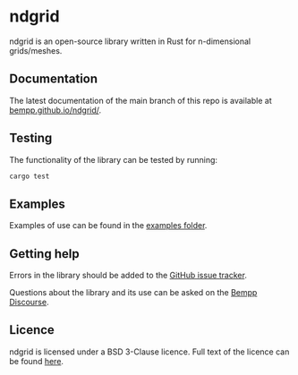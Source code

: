 # ndgrid

ndgrid is an open-source library written in Rust for n-dimensional grids/meshes.

## Documentation
The latest documentation of the main branch of this repo is available at [bempp.github.io/ndgrid/](https://bempp.github.io/ndgrid/).

## Testing
The functionality of the library can be tested by running:
```bash
cargo test
```

## Examples
Examples of use can be found in the [examples folder](examples/).

## Getting help
Errors in the library should be added to the [GitHub issue tracker](https://github.com/bempp/ndgrid/issues).

Questions about the library and its use can be asked on the [Bempp Discourse](https://bempp.discourse.group).

## Licence
ndgrid is licensed under a BSD 3-Clause licence. Full text of the licence can be found [here](LICENSE.md).
